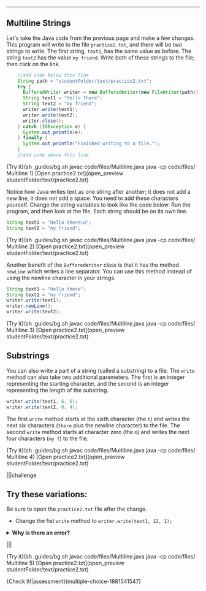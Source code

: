 ----------

## Multiline Strings

Let's take the Java code from the previous page and make a few changes. This program will write to the file `practice2.txt`, and there will be two strings to write. The first string, `text1`, has the same value as before. The string `text2` has the value `my friend`. Write both of these strings to the file; then click on the link.

```java
    //add code below this line
    String path = "studentFolder/text/practice2.txt";
    try {
      BufferedWriter writer = new BufferedWriter(new FileWriter(path));
      String text1 = "Hello there";
      String text2 = "my friend";
      writer.write(text1);
      writer.write(text2);
      writer.close();
    } catch (IOException e) {
      System.out.println(e);
    } finally {
      System.out.println("Finished writing to a file.");
    }
    //add code above this line 
```

{Try it}(sh .guides/bg.sh javac code/files/Multiline.java java -cp code/files/ Multiline 1)
[Open practice2.txt](open_preview studentFolder/text/practice2.txt)

Notice how Java writes text as one string after another; it does not add a new line, it does not add a space. You need to add these characters yourself. Change the string variables to look like the code below. Run the program, and then look at the file. Each string should be on its own line.

```java
String text1 = "Hello there\n";
String text2 = "my friend";
```

{Try it}(sh .guides/bg.sh javac code/files/Multiline.java java -cp code/files/ Multiline 2)
[Open practice2.txt](open_preview studentFolder/text/practice2.txt)

Another benefit of the `BufferedWriter` class is that it has the method `newLine` which writes a line separator. You can use this method instead of using the newline character in your strings.

```java
String text1 = "Hello there";
String text2 = "my friend";
writer.write(text1);
writer.newLine();
writer.write(text2);
```

{Try it}(sh .guides/bg.sh javac code/files/Multiline.java java -cp code/files/ Multiline 3)
[Open practice2.txt](open_preview studentFolder/text/practice2.txt)

## Substrings

You can also write a part of a string (called a substring) to a file. The `write` method can also take two additional parameters. The first is an integer representing the starting character, and the second is an integer representing the length of the substring.

```java
writer.write(text1, 6, 6);
writer.write(text2, 0, 4);
```

The first `write` method starts at the sixth character (the `t`) and writes the next six characters (`there` plus the newline character) to the file. The second `write` method starts at character zero (the `m`) and writes the next four characters (`my f`) to the file.

{Try it}(sh .guides/bg.sh javac code/files/Multiline.java java -cp code/files/ Multiline 4)
[Open practice2.txt](open_preview studentFolder/text/practice2.txt)

|||challenge
## Try these variations:
Be sure to open the `practice2.txt` file after the change.
* Change the fist `write` method to `writer.write(text1, 12, 1);`

<details>
  <summary><strong>Why is there an error?</strong></summary>
  At first glance, it looks like you are telling Java to print the last character in <code>text1</code> which is the newline character. However, you get an error message. The sum of the integers <strong>cannot</strong> be longer than the length of the string. <code>text1</code> has a length of 12 and 12 + 1 is 13. If you want to print just the newline character use <code>writer.write(text1, 12, 0);</code>
</details>

|||

{Try it}(sh .guides/bg.sh javac code/files/Multiline.java java -cp code/files/ Multiline 5)
[Open practice2.txt](open_preview studentFolder/text/practice2.txt)

{Check It!|assessment}(multiple-choice-1881541547)
